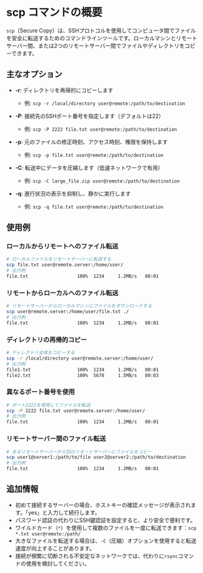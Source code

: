 # scp コマンドの概要

`scp`（Secure Copy）は、SSHプロトコルを使用してコンピュータ間でファイルを安全に転送するためのコマンドラインツールです。ローカルマシンとリモートサーバー間、または2つのリモートサーバー間でファイルやディレクトリをコピーできます。

## 主なオプション

- **-r**: ディレクトリを再帰的にコピーします
  - 例: `scp -r /local/directory user@remote:/path/to/destination`

- **-P**: 接続先のSSHポート番号を指定します（デフォルトは22）
  - 例: `scp -P 2222 file.txt user@remote:/path/to/destination`

- **-p**: 元のファイルの修正時刻、アクセス時刻、権限を保持します
  - 例: `scp -p file.txt user@remote:/path/to/destination`

- **-C**: 転送中にデータを圧縮します（低速ネットワークで有用）
  - 例: `scp -C large_file.zip user@remote:/path/to/destination`

- **-q**: 進行状況の表示を抑制し、静かに実行します
  - 例: `scp -q file.txt user@remote:/path/to/destination`

## 使用例

### ローカルからリモートへのファイル転送
```bash
# ローカルファイルをリモートサーバーに転送する
scp file.txt user@remote.server:/home/user/
# 出力例
file.txt                  100%  1234     1.2MB/s   00:01
```

### リモートからローカルへのファイル転送
```bash
# リモートサーバーからローカルマシンにファイルをダウンロードする
scp user@remote.server:/home/user/file.txt ./
# 出力例
file.txt                  100%  1234     1.2MB/s   00:01
```

### ディレクトリの再帰的コピー
```bash
# ディレクトリ全体をコピーする
scp -r /local/directory user@remote.server:/home/user/
# 出力例
file1.txt                 100%  1234     1.2MB/s   00:01
file2.txt                 100%  5678     1.5MB/s   00:03
```

### 異なるポート番号を使用
```bash
# ポート2222を使用してファイルを転送
scp -P 2222 file.txt user@remote.server:/home/user/
# 出力例
file.txt                  100%  1234     1.2MB/s   00:01
```

### リモートサーバー間のファイル転送
```bash
# あるリモートサーバーから別のリモートサーバーにファイルをコピー
scp user1@server1:/path/to/file user2@server2:/path/to/destination
# 出力例
file.txt                  100%  1234     1.2MB/s   00:01
```

## 追加情報

- 初めて接続するサーバーの場合、ホストキーの確認メッセージが表示されます。「yes」と入力して続行します。
- パスワード認証の代わりにSSH鍵認証を設定すると、より安全で便利です。
- ワイルドカード（`*`）を使用して複数のファイルを一度に転送できます：`scp *.txt user@remote:/path/`
- 大きなファイルを転送する場合は、`-C`（圧縮）オプションを使用すると転送速度が向上することがあります。
- 接続が頻繁に切断される不安定なネットワークでは、代わりに`rsync`コマンドの使用を検討してください。